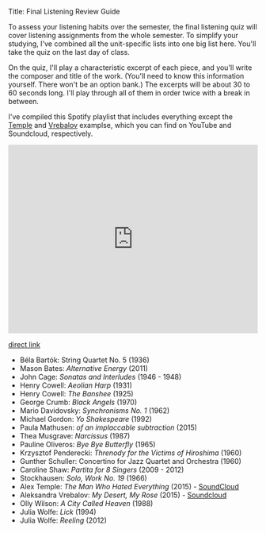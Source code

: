 Title: Final Listening Review Guide

To assess your listening habits over the semester, the final listening quiz will cover listening assignments from the whole semester. To simplify your studying, I've combined all the unit-specific lists into one big list here. You'll take the quiz on the last day of class.

On the quiz, I'll play a characteristic excerpt of each piece, and you'll write the composer and title of the work. (You'll need to know this information yourself. There won't be an option bank.) The excerpts will be about 30 to 60 seconds long. I'll play through all of them in order twice with a break in between.

I've compiled this Spotify playlist that includes everything except the [Temple](https://soundcloud.com/alextemplemusic/the-man-who-hated-everything) and [Vrebalov](https://soundcloud.com/kronosquartet/aleksandra-vrebalov-my-desert-my-rose) examplse, which you can find on YouTube and Soundcloud, respectively.

<iframe src="https://open.spotify.com/embed/user/davemacdo/playlist/1GMkxatx5yiaHANnp1Rc9M" width="100%" height="380" frameborder="0" allowtransparency="true" allow="encrypted-media"></iframe>

[direct link](https://open.spotify.com/user/davemacdo/playlist/1GMkxatx5yiaHANnp1Rc9M)

- Béla Bartók: String Quartet No. 5 (1936)
- Mason Bates: _Alternative Energy_ (2011)
- John Cage: _Sonatas and Interludes_ (1946 - 1948)
- Henry Cowell: _Aeolian Harp_ (1931)
- Henry Cowell: _The Banshee_ (1925)
- George Crumb: _Black Angels_ (1970)
- Mario Davidovsky: _Synchronisms No. 1_ (1962)
- Michael Gordon: _Yo Shakespeare_ (1992)
- Paula Mathusen: _of an implaccable subtraction_ (2015)
- Thea Musgrave: _Narcissus_ (1987)
- Pauline Oliveros: _Bye Bye Butterfly_ (1965)
- Krzysztof Penderecki: _Threnody for the Victims of Hiroshima_ (1960)
- Gunther Schuller: Concertino for Jazz Quartet and Orchestra (1960)
- Caroline Shaw: _Partita for 8 Singers_ (2009 - 2012)
- Stockhausen: _Solo, Work No. 19_ (1966)
- Alex Temple: _The Man Who Hated Everything_ (2015) - [SoundCloud](https://soundcloud.com/alextemplemusic/the-man-who-hated-everything)
- Aleksandra Vrebalov: _My Desert, My Rose_ (2015) - [Soundcloud](https://soundcloud.com/kronosquartet/aleksandra-vrebalov-my-desert-my-rose)
- Olly Wilson: _A City Called Heaven_ (1988)
- Julia Wolfe: _Lick_ (1994)
- Julia Wolfe: _Reeling_ (2012)

